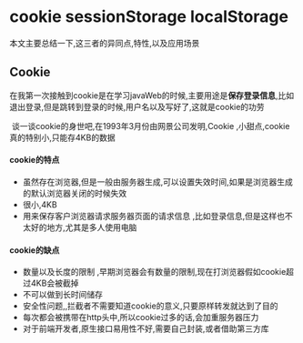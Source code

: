 

# cookie sessionStorage localStorage

本文主要总结一下,这三者的异同点,特性,以及应用场景

## Cookie

​	在我第一次接触到cookie是在学习javaWeb的时候,主要用途是**保存登录信息**,比如退出登录,但是跳转到登录的时候,用户名以及写好了,这就是cookie的功劳

​	谈一谈cookie的身世吧,在1993年3月份由网景公司发明,Cookie ,小甜点,cookie真的特别小,只能存4KB的数据

#### cookie的特点

- 虽然存在浏览器,但是一般由服务器生成,可以设置失效时间,如果是浏览器生成的默认浏览器关闭的时候失效
- 很小,4KB
- 用来保存客户浏览器请求服务器页面的请求信息 ,比如登录信息,但是这样也不太好的地方,尤其是多人使用电脑

#### cookie的缺点

- 数量以及长度的限制 ,早期浏览器会有数量的限制,现在打浏览器假如cookie超过4KB会被截掉
- 不可以做到长时间储存
- 安全性问题,,拦截者不需要知道cookie的意义,只要原样转发就达到了目的
- 每次都会被携带在http头中,所以cookie过多的话,会加重服务器压力
- 对于前端开发者,原生接口易用性不好,需要自己封装,或者借助第三方库

